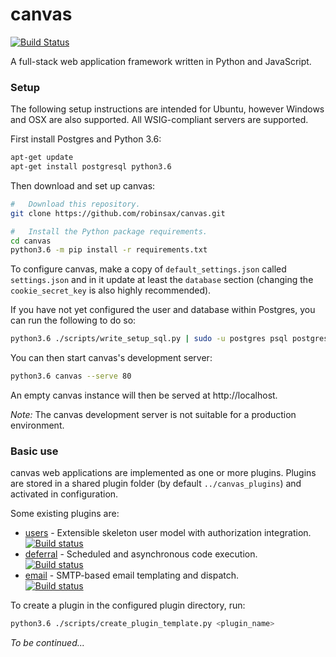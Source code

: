 # canvas

[![Build Status](https://travis-ci.org/robinsax/canvas.svg?branch=master)](https://travis-ci.org/robinsax/canvas)

A full-stack web application framework written in Python and JavaScript.

### Setup 

The following setup instructions are intended for Ubuntu, however Windows and OSX
are also supported. All WSIG-compliant servers are supported.

First install Postgres and Python 3.6:
```bash
apt-get update
apt-get install postgresql python3.6
```

Then download and set up canvas:
```bash
#	Download this repository.
git clone https://github.com/robinsax/canvas.git

#	Install the Python package requirements.
cd canvas
python3.6 -m pip install -r requirements.txt
```

To configure canvas, make a copy of `default_settings.json` called `settings.json`
and in it update at least the `database` section (changing the `cookie_secret_key` 
is also highly recommended).

If you have not yet configured the user and database within Postgres, you can
run the following to do so:
```bash
python3.6 ./scripts/write_setup_sql.py | sudo -u postgres psql postgres
```

You can then start canvas's development server:
```bash
python3.6 canvas --serve 80
```

An empty canvas instance will then be served at http://localhost.

*Note:* The canvas development server is not suitable for a production environment.

### Basic use

canvas web applications are implemented as one or more plugins. Plugins are stored
in a shared plugin folder (by default `../canvas_plugins`) and activated in
configuration.

Some existing plugins are:
* [users](https://github.com/robinsax/canvas-pl-users) - Extensible skeleton user model with authorization integration. 
  <br>[![Build status](https://travis-ci.org/robinsax/canvas-pl-users.svg?branch=master)](https://travis-ci.org/robinsax/canvas-pl-users)
* [deferral](https://github.com/robinsax/canvas-pl-deferral) - Scheduled and asynchronous code execution.
  <br>[![Build status](https://travis-ci.org/robinsax/canvas-pl-deferral.svg?branch=master)](https://travis-ci.org/robinsax/canvas-pl-deferral)
* [email](https://github.com/robinsax/canvas-pl-email) - SMTP-based email templating and dispatch.
  <br>[![Build status](https://travis-ci.org/robinsax/canvas-pl-email.svg?branch=master)](https://travis-ci.org/robinsax/canvas-pl-email)

To create a plugin in the configured plugin directory, run:
```bash
python3.6 ./scripts/create_plugin_template.py <plugin_name>
```

*To be continued...*
